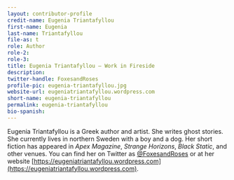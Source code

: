 ```yaml
---
layout: contributor-profile
credit-name: Eugenia Triantafyllou
first-name: Eugenia
last-name: Triantafyllou
file-as: t
role: Author
role-2:
role-3:
title: Eugenia Triantafyllou — Work in Fireside
description:
twitter-handle: FoxesandRoses
profile-pic: eugenia-triantafyllou.jpg
website-url: eugeniatriantafyllou.wordpress.com
short-name: eugenia-triantafyllou
permalink: eugenia-triantafyllou
bio-spanish:
---
```

Eugenia Triantafyllou is a Greek author and artist. She writes ghost stories. She currently lives in northern Sweden with a boy and a dog. Her short fiction has appeared in _Apex Magazine_, _Strange Horizons_, _Black Static_, and other venues. You can find her on Twitter as [@FoxesandRoses](https://www.twitter.com/FoxesandRoses) or at her website [https://eugeniatriantafyllou.wordpress.com](https://eugeniatriantafyllou.wordpress.com).
